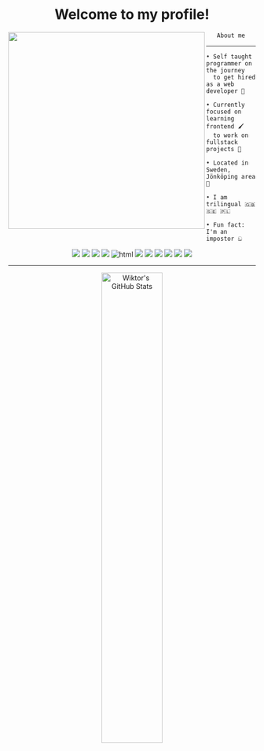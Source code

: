 <h1 align="center">Welcome to my profile!</h1>

<img src="https://avatars.githubusercontent.com/u/79018062?v=4" width="400" height="400" align="left"></img>

<div align="center">
    <code>About me</code>
</div>

<hr></hr>

```
• Self taught programmer on the journey
  to get hired as a web developer 🚀

• Currently focused on learning frontend 🖌️
  to work on fullstack projects 💪

• Located in Sweden, Jönköping area 💯

• I am trilingual 🇬🇧 🇸🇪 🇵🇱 

• Fun fact: I'm an impostor ඞ
```

<p align="center">
    <img src="https://img.shields.io/badge/-Python-FFD43B?style=flat&logo=python" />
    <img src="https://img.shields.io/badge/-Node-333333?style=flat&logo=node.js"/>
    <img src="https://img.shields.io/badge/-JavaScript-323330?style=flat&logo=javascript&logoColor=EFD81D" />
    <img src="https://img.shields.io/badge/-TypeScript-F2F2F2?style=flat&logo=typescript" />
    <img src="https://img.shields.io/badge/-HTML5-orange?style=flat&logo=html5" alt="html" />
    <img src="https://img.shields.io/badge/-CSS-2965F1?style=flat&logo=css3" />
<!--     <img src="https://img.shields.io/badge/-Sass-C76395?style=flat&logo=sass&logoColor=F7F7F7" /> -->
    <img src="https://img.shields.io/badge/-Vue-32475B?style=flat&logo=vue.js"/>
    <img src="https://img.shields.io/badge/-VSCode-0078D7?style=flat&logo=VisualStudioCode"/>
    <img src="https://img.shields.io/badge/-MongoDB-F4F4F4?style=flat&logo=MongoDB"/>
    <img src="https://img.shields.io/badge/-Express-303030?style=flat&logo=Express"/>
    <img src="https://img.shields.io/badge/-Arch-F4F4F4?style=flat&logo=archlinux&logoColor=168ECA"/>
</p>

<hr></hr>

<div align="center">
<img style="text-align: center; width: 49.50%" alt="Wiktor's GitHub Stats" src="https://github-readme-stats.vercel.app/api/top-langs/?username=wiktor-falek&count_private=true&layout=compact&show_icons=true&hide_border=true&theme=tokyonight&langs_count=6&hide=html" />
</div>

<p float="left">
</p>

